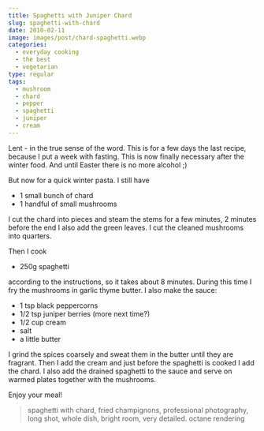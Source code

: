```yaml
---
title: Spaghetti with Juniper Chard
slug: spaghetti-with-chard
date: 2010-02-11
image: images/post/chard-spaghetti.webp
categories: 
  - everyday cooking
  - the best
  - vegetarian
type: regular
tags: 
  - mushroom
  - chard
  - pepper
  - spaghetti
  - juniper
  - cream
---
```


Lent - in the true sense of the word. This is for a few days the last recipe, because I put a week with fasting. This is now finally necessary after the winter food. And until Easter there is no more alcohol ;)

But now for a quick winter pasta. I still have

* 1 small bunch of chard
* 1 handful of small mushrooms

I cut the chard into pieces and steam the stems for a few minutes, 2 minutes before the end I also add the green leaves. I cut the cleaned mushrooms into quarters.

Then I cook

* 250g spaghetti

according to the instructions, so it takes about 8 minutes. During this time I fry the mushrooms in garlic thyme butter. I also make the sauce:

* 1 tsp black peppercorns 
* 1/2 tsp juniper berries (more next time?) 
* 1/2 cup cream 
* salt 
* a little butter

I grind the spices coarsely and sweat them in the butter until they are fragrant. Then I add the cream and just before the spaghetti is cooked I add the chard. I also add the drained spaghetti to the sauce and serve on warmed plates together with the mushrooms.

Enjoy your meal!

> spaghetti with chard, fried champignons, professional photography, long shot, whole dish, bright room, very detailed. octane rendering 
